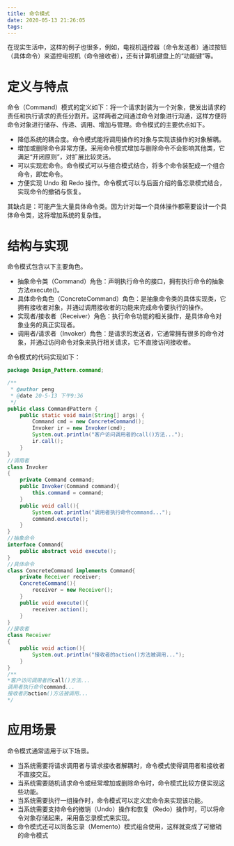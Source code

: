 ```yaml
---
title: 命令模式
date: 2020-05-13 21:26:05
tags:
---
```

在现实生活中，这样的例子也很多，例如，电视机遥控器（命令发送者）通过按钮（具体命令）来遥控电视机（命令接收者），还有计算机键盘上的“功能键”等。
# 定义与特点
命令（Command）模式的定义如下：将一个请求封装为一个对象，使发出请求的责任和执行请求的责任分割开。这样两者之间通过命令对象进行沟通，这样方便将命令对象进行储存、传递、调用、增加与管理。命令模式的主要优点如下。
* 降低系统的耦合度。命令模式能将调用操作的对象与实现该操作的对象解耦。
* 增加或删除命令非常方便。采用命令模式增加与删除命令不会影响其他类，它满足“开闭原则”，对扩展比较灵活。
* 可以实现宏命令。命令模式可以与组合模式结合，将多个命令装配成一个组合命令，即宏命令。
* 方便实现 Undo 和 Redo 操作。命令模式可以与后面介绍的备忘录模式结合，实现命令的撤销与恢复。

其缺点是：可能产生大量具体命令类。因为计对每一个具体操作都需要设计一个具体命令类，这将增加系统的复杂性。

# 结构与实现
命令模式包含以下主要角色。
* 抽象命令类（Command）角色：声明执行命令的接口，拥有执行命令的抽象方法execute()。
* 具体命令角色（ConcreteCommand）角色：是抽象命令类的具体实现类，它拥有接收者对象，并通过调用接收者的功能来完成命令要执行的操作。
* 实现者/接收者（Receiver）角色：执行命令功能的相关操作，是具体命令对象业务的真正实现者。
* 调用者/请求者（Invoker）角色：是请求的发送者，它通常拥有很多的命令对象，并通过访问命令对象来执行相关请求，它不直接访问接收者。

命令模式的代码实现如下：
```java
package Design_Pattern.command;

/**
 * @author peng
 * @date 20-5-13 下午9:36
 */
public class CommandPattern {
    public static void main(String[] args) {
        Command cmd = new ConcreteCommand();
        Invoker ir = new Invoker(cmd);
        System.out.println("客户访问调用者的call()方法...");
        ir.call();
    }
}
//调用者
class Invoker
{
    private Command command;
    public Invoker(Command command){
        this.command = command;
    }
    public void call(){
        System.out.println("调用者执行命令command...");
        command.execute();
    }
}
//抽象命令
interface Command{
    public abstract void execute();
}
//具体命令
class ConcreteCommand implements Command{
    private Receiver receiver;
    ConcreteCommand(){
        receiver = new Receiver();
    }
    public void execute(){
        receiver.action();
    }
}
//接收者
class Receiver
{
    public void action(){
        System.out.println("接收者的action()方法被调用...");
    }
}
/**
*客户访问调用者的call()方法...
调用者执行命令command...
接收者的action()方法被调用...
*/
```
# 应用场景
命令模式通常适用于以下场景。
* 当系统需要将请求调用者与请求接收者解耦时，命令模式使得调用者和接收者不直接交互。
* 当系统需要随机请求命令或经常增加或删除命令时，命令模式比较方便实现这些功能。
* 当系统需要执行一组操作时，命令模式可以定义宏命令来实现该功能。
* 当系统需要支持命令的撤销（Undo）操作和恢复（Redo）操作时，可以将命令对象存储起来，采用备忘录模式来实现。
* 命令模式还可以同备忘录（Memento）模式组合使用，这样就变成了可撤销的命令模式
